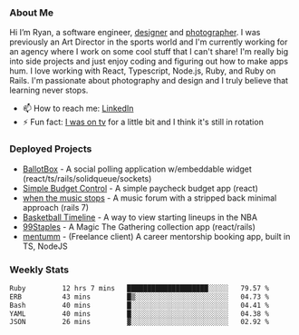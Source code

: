 ### About Me
Hi I’m Ryan, a software engineer, [designer](https://www.denvermullets.com/video) and [photographer](https://www.denvermullets.com/). I was previously an Art Director in the sports world and I'm currently working for an agency where I work on some cool stuff that I can't share! I'm really big into side projects and just enjoy coding and figuring out how to make apps hum. I love working with React, Typescript, Node.js, Ruby, and Ruby on Rails. I'm passionate about photography and design and I truly believe that learning never stops.

- 📫 How to reach me: [LinkedIn](https://www.linkedin.com/in/ryanvaznis)
- ⚡ Fun fact: [I was on tv](https://vimeo.com/381425882) for a little bit and I think it's still in rotation

### Deployed Projects
- [BallotBox](https://voteballotbox.com/) - A social polling application w/embeddable widget (react/ts/rails/solidqueue/sockets)
- [Simple Budget Control](https://simplebudgetcontrol.com/) - A simple paycheck budget app (react)
- [when the music stops](https://whenthemusicstops.net) - A music forum with a stripped back minimal approach (rails 7)
- [Basketball Timeline](https://basketball-timeline.com/?team=PHO&year=2023) - A way to view starting lineups in the NBA
- [99Staples](https://www.99staples.com/collections/denvermullets/9) - A Magic The Gathering collection app (react/rails)
- [mentumm](https://portal.mentumm.com/) - (Freelance client) A career mentorship booking app, built in TS, NodeJS

### Weekly Stats
<!--START_SECTION:waka-->

```txt
Ruby         12 hrs 7 mins   ████████████████████░░░░░   79.57 %
ERB          43 mins         █▒░░░░░░░░░░░░░░░░░░░░░░░   04.73 %
Bash         40 mins         █░░░░░░░░░░░░░░░░░░░░░░░░   04.41 %
YAML         40 mins         █░░░░░░░░░░░░░░░░░░░░░░░░   04.38 %
JSON         26 mins         ▓░░░░░░░░░░░░░░░░░░░░░░░░   02.92 %
```

<!--END_SECTION:waka-->
